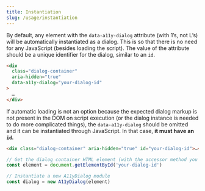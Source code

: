 ```yaml
---
title: Instantiation
slug: /usage/instantiation
---
```


By default, any element with the `data-a11y-dialog` attribute (with 1’s, not L’s) will be automatically instantiated as a dialog. This is so that there is no need for any JavaScript (besides loading the script). The value of the attribute should be a unique identifier for the dialog, similar to an `id`.

```html
<div
  class="dialog-container"
  aria-hidden="true"
  data-a11y-dialog="your-dialog-id"
>
  …
</div>
```

If automatic loading is not an option because the expected dialog markup is not present in the DOM on script execution (or the dialog instance is needed to do more complicated things), the `data-a11y-dialog` should be omitted and it can be instantiated through JavaScript. In that case, **it must have an `id`.**

```html
<div class="dialog-container" aria-hidden="true" id="your-dialog-id">…</div>
```

```js
// Get the dialog container HTML element (with the accessor method you want)
const element = document.getElementById('your-dialog-id')

// Instantiate a new A11yDialog module
const dialog = new A11yDialog(element)
```
